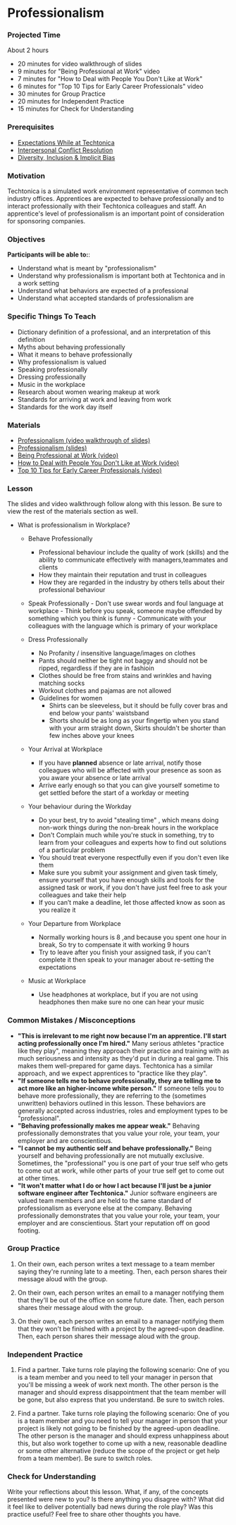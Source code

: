 # Professionalism

### Projected Time
About 2 hours
- 20 minutes for video walkthrough of slides
- 9 minutes for "Being Professional at Work" video
- 7 minutes for "How to Deal with People You Don't Like at Work"
- 6 minutes for "Top 10 Tips for Early Career Professionals" video
- 30 minutes for Group Practice
- 20 minutes for Independent Practice
- 15 minutes for Check for Understanding


### Prerequisites
- [Expectations While at Techtonica](https://docs.google.com/document/d/1IWny-IXB-XDWW21l3JODwPuh1QOVBFQbii_DjvF0g00/edit?usp=sharing)
- [Interpersonal Conflict Resolution](/conflict-resolution/conflict-resolution.md)
- [Diversity, Inclusion & Implicit Bias](/diversity-inclusion-bias/inclusion.md)

### Motivation
Techtonica is a simulated work environment representative of common tech industry offices. Apprentices are expected to behave professionally and to interact professionally with their Techtonica colleagues and staff. An apprentice's level of professionalism is an important point of consideration for sponsoring companies.

### Objectives
**Participants will be able to:**:
- Understand what is meant by "professionalism"
- Understand why professionalism is important both at Techtonica and in a work setting
- Understand what behaviors are expected of a professional
- Understand what accepted standards of professionalism are

### Specific Things To Teach
- Dictionary definition of a professional, and an interpretation of this definition
- Myths about behaving professionally
- What it means to behave professionally
- Why professionalism is valued
- Speaking professionally
- Dressing professionally
- Music in the workplace
- Research about women wearing makeup at work
- Standards for arriving at work and leaving from work
- Standards for the work day itself

### Materials
- [Professionalism (video walkthrough of slides)](https://drive.google.com/open?id=1WOor8RnhFz8yJimUSGf_QRY1_aplHure)
- [Professionalism (slides)](https://docs.google.com/presentation/d/1kvpeT1HTNJKDmnZr9amMe8TRrU_mCD8kwDRGxbomTFs/edit?usp=sharing)
- [Being Professional at Work (video)](https://www.youtube.com/watch?v=QphclWBVzGQ)  
- [How to Deal with People You Don't Like at Work (video)](https://www.youtube.com/watch?v=Pm8kU37u0Ho)  
- [Top 10 Tips for Early Career Professionals (video)](https://www.youtube.com/watch?v=bx6HTcQ8i2U)  

### Lesson
The slides and video walkthrough follow along with this lesson. Be sure to view the rest of the materials section as well. 
- What is professionalism in Workplace?

     - Behave Professionally
          - Professional behaviour include the quality of work (skills) and the ability to communicate effectively with     managers,teammates and clients
          - How they maintain their reputation and trust in colleagues
          - How they are regarded in the industry by others tells about their professional behaviour
      
    - Speak Professionally
          - Don't use swear words and foul language at workplace
          - Think before you speak, someone maybe offended by something which you think is funny
          - Communicate with your colleagues with the language which is primary of your workplace
      
     - Dress Professionally
          - No Profanity / insensitive language/images on clothes
          - Pants should neither be tight not baggy and should not be ripped, regardless if they are in fashioin
          - Clothes should be free from stains and wrinkles and having matching socks
          - Workout clothes and pajamas are not allowed
          - Guidelines for women
              - Shirts can be sleeveless, but it should be fully cover bras and end below your pants' waistsband
              - Shorts should be as long as your fingertip when you stand with your arm straight down, Skirts shouldn't be shorter than few inches above your knees
              
     - Your Arrival at Workplace
          - If you have **planned** absence or late arrival, notify those colleagues who will be affected with your presence as soon as you aware your absence or late arrival
          - Arrive early enough so that you can give yourself sometime to get settled before the start of a workday or meeting
          
     - Your behaviour during the Workday
          - Do your best, try to avoid "stealing time" , which means doing non-work things during the non-break hours in the workplace
          - Don't Complain much while you're stuck in something, try to learn from your colleagues and experts how to find out solutions of a particular problem
          - You should treat everyone respectfully even if you don't even like them
          - Make sure you submit your assignment and given task timely, ensure yourself that you have enough skills and tools for the assigned task or work, if you don't have just feel free to ask your colleagues and take their help
          - If you can’t make a deadline, let those affected know as soon as you realize it
      
     - Your Departure from Workplace
          - Normally working hours is 8 ,and because you spent one hour in break, So try to compensate it with working 9 hours
          - Try to leave after you finish your assigned task, if you can't complete it then speak to your manager about re-setting the expectations
       
     - Music at Workplace
          - Use headphones at workplace, but if you are not using headphones then make sure no one can hear your music
        
### Common Mistakes / Misconceptions
- **"This is irrelevant to me right now because I'm an apprentice. I'll start acting professionally once I'm hired."** Many serious athletes "practice like they play", meaning they approach their practice and training with as much seriousness and intensity as they'd put in during a real game. This makes them well-prepared for game days. Techtonica has a similar approach, and we expect apprentices to "practice like they play".
- **"If someone tells me to behave professionally, they are telling me to act more like an higher-income white person."** If someone tells you to behave more professionally, they are referring to the (sometimes unwritten) behaviors outlined in this lesson. These behaviors are generally accepted across industries, roles and employment types to be "professional".
- **"Behaving professionally makes me appear weak."** Behaving professionally demonstrates that you value your role, your team, your employer and are conscientious.
- **"I cannot be my authentic self and behave professionally."** Being yourself and behaving professionally are not mutually exclusive. Sometimes, the "professional" you is one part of your true self who gets to come out at work, while other parts of your true self get to come out at other times. 
- **"It won't matter what I do or how I act because I'll just be a junior software engineer after Techtonica."** Junior software engineers are valued team members and are held to the same standard of professionalism as everyone else at the company. Behaving professionally demonstrates that you value your role, your team, your employer and are conscientious. Start your reputation off on good footing.


### Group Practice

1. On their own, each person writes a text message to a team member saying they're running late to a meeting. Then, each person shares their message aloud with the group.

2. On their own, each person writes an email to a manager notifying them that they'll be out of the office on some future date. Then, each person shares their message aloud with the group.

3. On their own, each person writes an email to a manager notifying them that they won't be finished with a project by the agreed-upon deadline. Then, each person shares their message aloud with the group.


### Independent Practice

1. Find a partner. Take turns role playing the following scenario: One of you is a team member and you need to tell your manager in person that you'll be missing a week of work next month. The other person is the manager and should express disappointment that the team member will be gone, but also express that you understand. Be sure to switch roles.

2. Find a partner. Take turns role playing the following scenario: One of you is a team member and you need to tell your manager in person that your project is likely not going to be finished by the agreed-upon deadline. The other person is the manager and should express unhappiness about this, but also work together to come up with a new, reasonable deadline or some other alternative (reduce the scope of the project or get help from a team member). Be sure to switch roles.


### Check for Understanding
Write your reflections about this lesson. What, if any, of the concepts presented were new to you? Is there anything you disagree with? What did it feel like to deliver potentially bad news during the role play? Was this practice useful? Feel free to share other thoughts you have.
